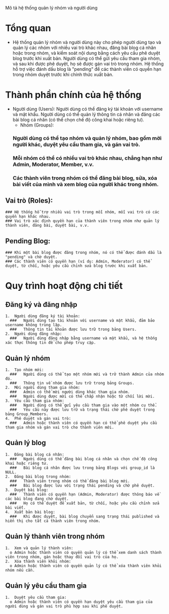 Mô tả hệ thống quản lý nhóm và người dùng
# Tổng quan
  * Hệ thống quản lý nhóm và người dùng này cho phép người dùng tạo và quản lý các nhóm với nhiều vai trò khác nhau, đăng bài blog cá nhân hoặc trong nhóm, và kiểm soát nội dung bằng cách yêu cầu phê duyệt blog trước khi xuất bản. Người dùng có thể gửi yêu cầu tham gia nhóm, và sau khi được phê duyệt, họ sẽ được gán vai trò trong nhóm. Hệ thống hỗ trợ việc đánh dấu blog là "pending" để các thành viên có quyền hạn trong nhóm duyệt trước khi chính thức xuất bản.
# Thành phần chính của hệ thống
  *	Người dùng (Users):
    	Người dùng có thể đăng ký tài khoản với username và mật khẩu.
    	Người dùng có thể quản lý thông tin cá nhân và đăng các bài blog cá nhân (có thể chọn chế độ công khai hoặc riêng tư).
	* Nhóm (Groups):
    ###	Người dùng có thể tạo nhóm và quản lý nhóm, bao gồm mời người khác, duyệt yêu cầu tham gia, và gán vai trò.
    ###	Mỗi nhóm có thể có nhiều vai trò khác nhau, chẳng hạn như Admin, Moderator, Member, v.v.
    ###	Các thành viên trong nhóm có thể đăng bài blog, sửa, xóa bài viết của mình và xem blog của người khác trong nhóm.
  ##	Vai trò (Roles):
    ###	Hệ thống hỗ trợ nhiều vai trò trong mỗi nhóm, mỗi vai trò có các quyền hạn khác nhau.
    ###	Vai trò xác định quyền hạn của thành viên trong nhóm như quản lý thành viên, đăng bài, duyệt bài, v.v.
  ##	Pending Blog:
    ###	Khi một bài blog được đăng trong nhóm, nó có thể được đánh dấu là "pending" và chờ duyệt.
    ###	Các thành viên có quyền hạn (ví dụ: Admin, Moderator) có thể duyệt, từ chối, hoặc yêu cầu chỉnh sửa blog trước khi xuất bản.
# Quy trình hoạt động chi tiết
  ## Đăng ký và đăng nhập
    1.	Người dùng đăng ký tài khoản:
      ###	Người dùng tạo tài khoản với username và mật khẩu, đảm bảo username không trùng lặp.
      ###	Thông tin tài khoản được lưu trữ trong bảng Users.
    2.	Người dùng đăng nhập:
      ###	Người dùng đăng nhập bằng username và mật khẩu, và hệ thống xác thực thông tin để cho phép truy cập.
  ## Quản lý nhóm
    1.	Tạo nhóm mới:
      ###	Người dùng có thể tạo một nhóm mới và trở thành Admin của nhóm đó.
      ###	Thông tin về nhóm được lưu trữ trong bảng Groups.
    2.	Mời người dùng tham gia nhóm:
      ###	Admin có thể mời người dùng khác tham gia nhóm.
      ###	Người dùng được mời có thể chấp nhận hoặc từ chối lời mời.
    3.	Yêu cầu tham gia nhóm:
      ###	Người dùng có thể gửi yêu cầu tham gia vào một nhóm cụ thể.
      ###	Yêu cầu này được lưu trữ và trạng thái chờ phê duyệt trong bảng Group_Members.
    4.	Phê duyệt và gán vai trò:
      ###	Admin hoặc thành viên có quyền hạn có thể phê duyệt yêu cầu tham gia nhóm và gán vai trò cho thành viên mới.
  ## Quản lý blog
    1.	Đăng bài blog cá nhân:
      ###	Người dùng có thể đăng bài blog cá nhân và chọn chế độ công khai hoặc riêng tư.
      ###	Bài blog cá nhân được lưu trong bảng Blogs với group_id là NULL.
    2.	Đăng bài blog trong nhóm:
      ###	Thành viên trong nhóm có thể đăng bài blog mới.
      ###	Bài blog được lưu với trạng thái pending và chờ phê duyệt.
    3.	Duyệt bài blog:
      ###	Thành viên có quyền hạn (Admin, Moderator) được thông báo về các bài blog đang chờ duyệt.
      ###	Họ có thể duyệt để xuất bản, từ chối, hoặc yêu cầu chỉnh sửa bài viết.
    4.	Xuất bản bài blog:
      ###	Khi được duyệt, bài blog chuyển sang trạng thái published và hiển thị cho tất cả thành viên trong nhóm.
  ## Quản lý thành viên trong nhóm
    1.	Xem và quản lý thành viên:
      o	Admin hoặc thành viên có quyền quản lý có thể xem danh sách thành viên trong nhóm, gán hoặc thay đổi vai trò của họ.
    2.	Xóa thành viên khỏi nhóm:
      o	Admin hoặc thành viên có quyền quản lý có thể xóa thành viên khỏi nhóm nếu cần.
  ## Quản lý yêu cầu tham gia
    1.	Duyệt yêu cầu tham gia:
      o	Admin hoặc thành viên có quyền hạn duyệt yêu cầu tham gia của người dùng và gán vai trò phù hợp sau khi phê duyệt.


